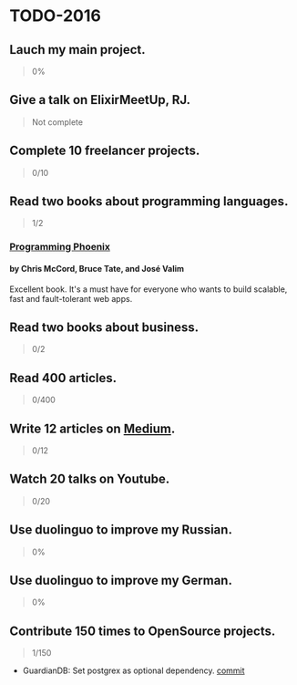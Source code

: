 # TODO-2016

## Lauch my main project.
> 0%

## Give a talk on ElixirMeetUp, RJ.
> Not complete

## Complete 10 freelancer projects.
> 0/10

## Read two books about programming languages.
> 1/2

### [Programming Phoenix](https://pragprog.com/book/phoenix/programming-phoenix)
#### by Chris McCord, Bruce Tate, and José Valim
Excellent book. It's a must have for everyone who wants to build scalable, fast and fault-tolerant web apps.


## Read two books about business.
> 0/2

## Read 400 articles.
> 0/400

## Write 12 articles on [Medium](https://medium.com/@machadoiuri/).
> 0/12

## Watch 20 talks on Youtube.
> 0/20

## Use duolinguo to improve my Russian.
> 0%

## Use duolinguo to improve my German.
> 0%

## Contribute 150 times to OpenSource projects.
> 1/150
- GuardianDB: Set postgrex as optional dependency. [commit](https://github.com/hassox/guardian_db/commit/79d1d9c434e8f3243f3805ecab517d3734ed361d)
